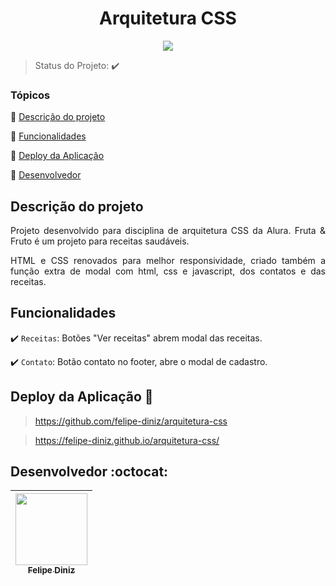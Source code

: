 <h1 align="center">Arquitetura CSS</h1>

<p align="center">
   <img src="http://img.shields.io/static/v1?label=STATUS&message=CONCLUIDO&color=GREEN&style=for-the-badge"/>
</p>

> Status do Projeto: :heavy_check_mark:

### Tópicos 

:small_blue_diamond: [Descrição do projeto](#descrição-do-projeto)

:small_blue_diamond: [Funcionalidades](#funcionalidades)

:small_blue_diamond: [Deploy da Aplicação](#deploy-da-aplicação-dash)

:small_blue_diamond: [Desenvolvedor](#desenvolvedor-octocat)

## Descrição do projeto 

<p align="justify">
Projeto desenvolvido para disciplina de arquitetura CSS da Alura. Fruta & Fruto é um projeto para receitas saudáveis.
</p>
<p align="justify">
HTML e CSS renovados para melhor responsividade, criado também a função extra de modal com html, css e javascript, dos contatos e das receitas.
</p>

## Funcionalidades

:heavy_check_mark: `Receitas`: Botões "Ver receitas" abrem modal das receitas.

:heavy_check_mark: `Contato`: Botão contato no footer, abre o modal de cadastro.

## Deploy da Aplicação :dash:

> https://github.com/felipe-diniz/arquitetura-css

> https://felipe-diniz.github.io/arquitetura-css/

## Desenvolvedor :octocat:

| [<img src="https://avatars.githubusercontent.com/u/111817736?s=400&u=dd96345890b9f49cb590a83ab95eca08e654438c&v=4" width=115><br><sub>Felipe Diniz</sub>](https://github.com/felipe-diniz) 
| :---: 

